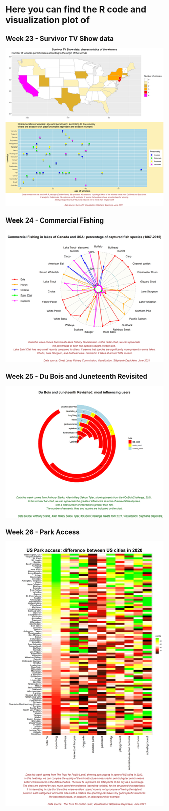 # Here you can find the R code and visualization plot of 
## Week 23 - Survivor TV Show data

![image_Week23](MyTT2021-06-01.png)

## Week 24 - Commercial Fishing

![image_Week24](MyTT2021-06-08.png)

## Week 25 - Du Bois and Juneteenth Revisited

![image_Week25](MyTT2021-06-15.png)

## Week 26 - Park Access

![image_Week26](MyTT2021-06-22.png)
